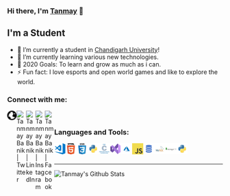 ### Hi there, I'm [Tanmay][website] 👋

## I'm a Student
- 🔭 I’m currently a student in [Chandigarh University][college]!
- 🌱 I’m currently learning various new technologies.
- 🥅 2020 Goals: To learn and grow as much as i can.
- ⚡ Fun fact: I love esports and open world games and like to explore the world.
### Connect with me:

[<img align="left" alt="Tanmay Banik | Wix" width="22px" src="https://raw.githubusercontent.com/iconic/open-iconic/master/svg/globe.svg" />][website]
[<img align="left" alt="Tanmay Banik | Twitter" width="22px" src="https://cdn.jsdelivr.net/npm/simple-icons@v3/icons/twitter.svg" />][Twitter]
[<img align="left" alt="Tanmay Banik | LinkedIn" width="22px" src="https://cdn.jsdelivr.net/npm/simple-icons@v3/icons/linkedin.svg" />][Linkedin]
[<img align="left" alt="Tanmay Banik | Instagram" width="22px" src="https://cdn.jsdelivr.net/npm/simple-icons@v3/icons/instagram.svg" />][Instagram]
[<img align="left" alt="Tanmay Banik | Facebook" width="22px" src="https://cdn.jsdelivr.net/npm/simple-icons@v3/icons/facebook.svg" />][Facebook]

<br />

### Languages and Tools:

<img align="left" alt="Visual Studio Code" width="26px" src="https://raw.githubusercontent.com/github/explore/80688e429a7d4ef2fca1e82350fe8e3517d3494d/topics/visual-studio-code/visual-studio-code.png" />
<img align="left" alt="HTML5" width="26px" src="https://raw.githubusercontent.com/github/explore/80688e429a7d4ef2fca1e82350fe8e3517d3494d/topics/html/html.png" />
<img align="left" alt="CSS3" width="26px" src="https://raw.githubusercontent.com/github/explore/80688e429a7d4ef2fca1e82350fe8e3517d3494d/topics/css/css.png" />
<img align="left" alt="Python" width="26px" src="https://raw.githubusercontent.com/github/explore/80688e429a7d4ef2fca1e82350fe8e3517d3494d/topics/python/python.png" />
<img align="left" alt="C Language" width="26px" src="https://raw.githubusercontent.com/github/explore/80688e429a7d4ef2fca1e82350fe8e3517d3494d/topics/c/c.png" />
<img align="left" alt="Visual Studio" width="26px" src="https://raw.githubusercontent.com/github/explore/80688e429a7d4ef2fca1e82350fe8e3517d3494d/topics/visual-studio/visual-studio.png" />
<img align="left" alt="Azure" width="26px" src="https://raw.githubusercontent.com/github/explore/80688e429a7d4ef2fca1e82350fe8e3517d3494d/topics/azure/azure.png" />
<img align="left" alt="JavaScript" width="26px" src="https://raw.githubusercontent.com/github/explore/80688e429a7d4ef2fca1e82350fe8e3517d3494d/topics/javascript/javascript.png" />
<img align="left" alt="SQL" width="26px" src="https://raw.githubusercontent.com/github/explore/80688e429a7d4ef2fca1e82350fe8e3517d3494d/topics/sql/sql.png" />
<img align="left" alt="MySQL" width="26px" src="https://raw.githubusercontent.com/github/explore/80688e429a7d4ef2fca1e82350fe8e3517d3494d/topics/mysql/mysql.png" />
<img align="left" alt="MongoDB" width="26px" src="https://raw.githubusercontent.com/github/explore/80688e429a7d4ef2fca1e82350fe8e3517d3494d/topics/mongodb/mongodb.png" />
<img align="left" alt="Python" width="26px" src="https://raw.githubusercontent.com/github/explore/80688e429a7d4ef2fca1e82350fe8e3517d3494d/topics/python/python.png" />

<br />
<br />

---

<img align="left" alt="Tanmay's Github Stats" src="https://github-readme-stats.vercel.app/api?username=Tan-thita&show_icons=true&hide_border=true" />

[website]: https://meban8.wixsite.com/corvettesage
[college]: https://www.cuchd.in/
[Facebook]: https://www.facebook.com/tanmay.banik
[Twitter]: https://twitter.com/Tanmay_Banik
[Instagram]: https://www.instagram.com/corvette_sage/
[Linkedin]: https://www.linkedin.com/in/corvy/